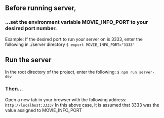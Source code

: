 
## Before running server,
### ...set the environment variable MOVIE_INFO_PORT to your desired port number.
Example: If the desired port to run your server on is 3333, enter the following in ./server directory
`$ export MOVIE_INFO_PORT="3333"`
## Run the server
In the root directory of the project, enter the following:
`$ npm run server-dev`
### Then...
Open a new tab in your browser with the following address:
`http://localhost:3333/`
In this above case, it is assumed that 3333 was the value assigned to MOVIE_INFO_PORT